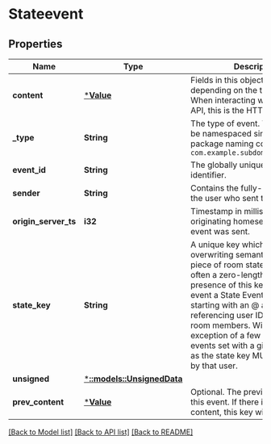 # Stateevent

## Properties

Name | Type | Description | Notes
------------ | ------------- | ------------- | -------------
**content** | [***Value**](.md) | Fields in this object will vary depending on the type of event. When interacting with the REST API, this is the HTTP body. | [optional] 
**_type** | **String** | The type of event. This SHOULD be namespaced similar to Java package naming conventions e.g. `com.example.subdomain.event.type` | [optional] 
**event_id** | **String** | The globally unique event identifier. | [optional] 
**sender** | **String** | Contains the fully-qualified ID of the user who sent this event. | [optional] 
**origin_server_ts** | **i32** | Timestamp in milliseconds on originating homeserver when this event was sent. | [optional] 
**state_key** | **String** | A unique key which defines the overwriting semantics for this piece of room state. This value is often a zero-length string. The presence of this key makes this event a State Event. State keys starting with an @ are reserved for referencing user IDs, such as room members. With the exception of a few events, state events set with a given user's ID as the state key MUST only be set by that user. | [optional] 
**unsigned** | [***::models::UnsignedData**](UnsignedData.md) |  | [optional] 
**prev_content** | [***Value**](.md) | Optional. The previous content for this event. If there is no previous content, this key will be missing. | [optional] 

[[Back to Model list]](../README.md#documentation-for-models) [[Back to API list]](../README.md#documentation-for-api-endpoints) [[Back to README]](../README.md)


